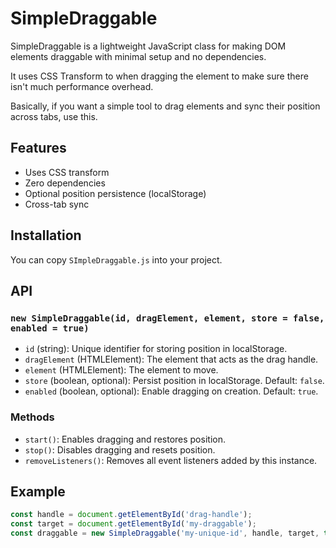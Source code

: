 # SimpleDraggable

SimpleDraggable is a lightweight JavaScript class for making DOM elements draggable with minimal setup and no dependencies.

It uses CSS Transform to when dragging the element to make sure there isn't much performance overhead.

Basically, if you want a simple tool to drag elements and sync their position across tabs, use this.

## Features

- Uses CSS transform
- Zero dependencies
- Optional position persistence (localStorage)
- Cross-tab sync

## Installation

You can copy `SImpleDraggable.js` into your project.

## API

### `new SimpleDraggable(id, dragElement, element, store = false, enabled = true)`

- `id` (string): Unique identifier for storing position in localStorage.
- `dragElement` (HTMLElement): The element that acts as the drag handle.
- `element` (HTMLElement): The element to move.
- `store` (boolean, optional): Persist position in localStorage. Default: `false`.
- `enabled` (boolean, optional): Enable dragging on creation. Default: `true`.

### Methods

- `start()`: Enables dragging and restores position.
- `stop()`: Disables dragging and resets position.
- `removeListeners()`: Removes all event listeners added by this instance.

## Example

```js
const handle = document.getElementById('drag-handle');
const target = document.getElementById('my-draggable');
const draggable = new SimpleDraggable('my-unique-id', handle, target, true, true);
```
